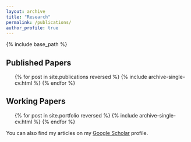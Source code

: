 ```yaml
---
layout: archive
title: "Research"
permalink: /publications/
author_profile: true
---
```


{% include base_path %}

## Published Papers

  <ul>
    {% for post in site.publications reversed %}
      {% include archive-single-cv.html %}
    {% endfor %}
  </ul>


## Working Papers

  <ul>
    {% for post in site.portfolio reversed %}
      {% include archive-single-cv.html %}
    {% endfor %}
  </ul>
  
You can also find my articles on my [Google Scholar](https://scholar.google.com/citations?user=T-xX3w0AAAAJ&hl=en) profile.
